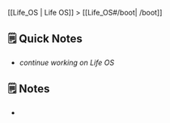 [[Life_OS | Life OS]] > [[Life_OS#/boot| /boot]]

## 🗒️  Quick Notes

<!-- Quick Notes: notes here will be shown in the dashboard. To be deleted when done. -->

- *continue working on Life OS*

## 🗒️ Notes

<!-- Notes: for longer / less important BUT still ephemeral notes. -->

- 

